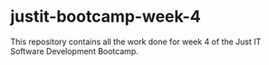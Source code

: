# justit-bootcamp-week-4
 This repository contains all the work done for week 4 of the Just IT Software Development Bootcamp.
